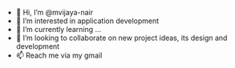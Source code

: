 - 👋 Hi, I’m @mvijaya-nair
- 👀 I’m interested in application development
- 🌱 I’m currently learning ...
- 💞️ I’m looking to collaborate on new project ideas, its design and development 
- 📫 Reach me via my gmail

<!---
mvijaya-nair/mvijaya-nair is a ✨ special ✨ repository because its `README.md` (this file) appears on your GitHub profile.
You can click the Preview link to take a look at your changes.
--->
